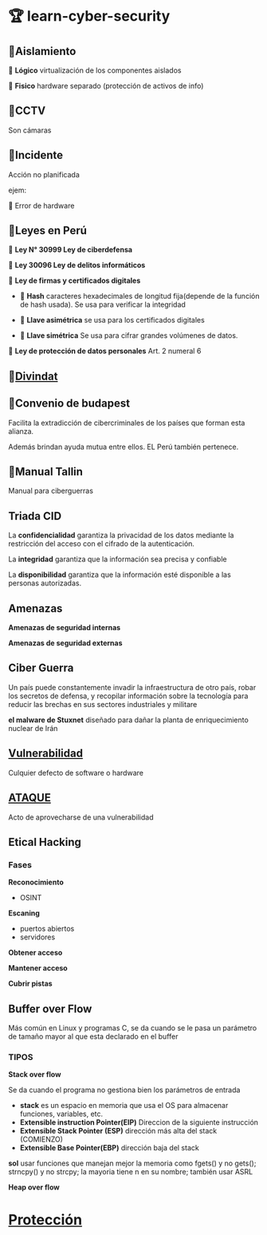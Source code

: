 #  🏆 learn-cyber-security

## 💎Aislamiento

🦜 **Lógico** virtualización de los componentes aislados

🦜 **Fisico** hardware separado (protección de activos de info)

## 💎CCTV

Son cámaras

## 💎Incidente

Acción no planificada

ejem:

🦜 Error de hardware

## 💎Leyes en Perú

🦜 **Ley N° 30999 Ley de ciberdefensa**

🦜 **Ley 30096 Ley de delitos informáticos**

🦜 **Ley de firmas y certificados digitales**
    
 - 🚀 **Hash** caracteres hexadecimales de longitud fija(depende de la función de hash usada). Se usa para verificar la integridad
   
 - 🚀 **Llave asimétrica** se usa para los certificados digitales
   
   
 - 🚀 **Llave simétrica** Se usa para cifrar grandes volúmenes de datos.
   
 🦜 **Ley de protección de datos personales** Art. 2 numeral 6
 
 ## 💎[Divindat](https://www.mininter.gob.pe/content/ciberpolic%C3%AD-contra-delitos-inform%C3%A1ticos)
 
 ## 💎Convenio de budapest
 
 Facilita la extradicción de cibercriminales de los países que forman esta alianza.
 
 Además brindan ayuda mutua entre ellos. EL Perú también pertenece.
 
 ## 💎Manual Tallin
 
 Manual para ciberguerras
 
 ## Triada CID
 
 La **confidencialidad** garantiza la privacidad de los datos mediante la restricción del acceso con el cifrado de la autenticación.
 
 La **integridad** garantiza que la información sea precisa y confiable
 
 La **disponibilidad** garantiza que la información esté disponible a las personas autorizadas.
 
  ## Amenazas
  
  **Amenazas de seguridad internas** 
  
  **Amenazas de seguridad externas**
  
  ## Ciber Guerra
  
  Un país puede constantemente invadir la infraestructura de otro país, robar los secretos de defensa, y recopilar información sobre la tecnología para reducir las brechas en sus sectores industriales y militare
  
  **el malware de Stuxnet** diseñado para dañar la planta de enriquecimiento nuclear de Irán
   
 ## [Vulnerabilidad](https://github.com/jhonPariona/_learn-cyber-security/blob/master/vulnerabilidad.md#vulnerabilidad)
 
 Culquier defecto de software o hardware
 
 ## [ATAQUE](https://github.com/jhonPariona/_learn-cyber-security/blob/master/ataque.md#ataque)
 
 Acto de aprovecharse de una vulnerabilidad

  
 
 
 ## Etical Hacking
 
 ### Fases
 
 **Reconocimiento**
 
 - OSINT
 
 **Escaning**
 
 - puertos abiertos
 - servidores
 
 **Obtener acceso**
 
 **Mantener acceso**
 
 **Cubrir pistas**
 
 ## Buffer over Flow
 
 Más común en Linux y programas C, se da cuando se le pasa un parámetro de tamaño mayor al que esta declarado en el buffer
 
 ### TIPOS
 
 **Stack over flow**
 
 Se da cuando el programa no gestiona bien los parámetros de entrada
 
 - **stack** es un espacio en memoria que usa el OS para almacenar funciones, variables, etc.
 - **Extensible instruction Pointer(EIP)**  Direccion de la siguiente instrucción
 - **Extensible Stack Pointer (ESP)** dirección más alta del stack (COMIENZO)
 - **Extensible Base Pointer(EBP)** dirección baja del stack
 
 **sol** usar funciones que manejan mejor la memoria como fgets() y no gets(); strncpy() y no strcpy; la mayoria tiene n en su nombre; también usar ASRL
 
 **Heap over flow**

# [Protección](https://github.com/jhonPariona/_learn-cyber-security/blob/master/proteccion.md#protecci%C3%B3n)
 
